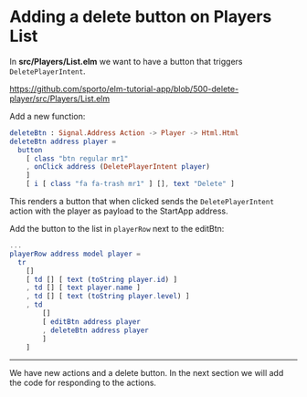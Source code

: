 # Adding a delete button on Players List

In __src/Players/List.elm__ we want to have a button that triggers `DeletePlayerIntent`.

<https://github.com/sporto/elm-tutorial-app/blob/500-delete-player/src/Players/List.elm>

Add a new function:

```elm
deleteBtn : Signal.Address Action -> Player -> Html.Html
deleteBtn address player =
  button
    [ class "btn regular mr1"
    , onClick address (DeletePlayerIntent player)
    ]
    [ i [ class "fa fa-trash mr1" ] [], text "Delete" ]
```

This renders a button that when clicked sends the `DeletePlayerIntent` action with the player as payload to the StartApp address.

Add the button to the list in `playerRow` next to the editBtn:

```elm
...
playerRow address model player =
  tr
    []
    [ td [] [ text (toString player.id) ]
    , td [] [ text player.name ]
    , td [] [ text (toString player.level) ]
    , td
        []
        [ editBtn address player
        , deleteBtn address player
        ]
    ]
```
---

We have new actions and a delete button. In the next section we will add the code for responding to the actions.
